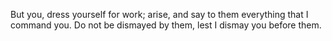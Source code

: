But you, dress yourself for work; arise, and say to them everything that I command you. Do not be dismayed by them, lest I dismay you before them.
